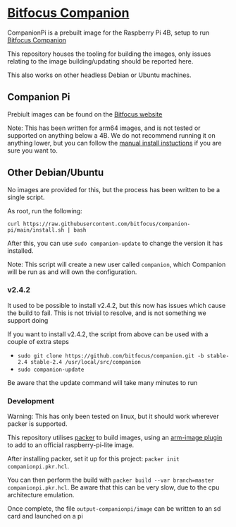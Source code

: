 # [Bitfocus Companion](https://bitfocus.io/companion)

CompanionPi is a prebuilt image for the Raspberry Pi 4B, setup to run [Bitfocus Companion](https://github.com/bitfocus/companion)

This repository houses the tooling for building the images, only issues relating to the image building/updating should be reported here.

This also works on other headless Debian or Ubuntu machines.

## Companion Pi

Prebiult images can be found on the [Bitfocus website](https://bitfocus.io/companion)

Note: This has been written for arm64 images, and is not tested or supported on anything below a 4B. We do not recommend running it on anything lower, but you can follow the [manual install instuctions](https://github.com/bitfocus/companion/wiki/Installation) if you are sure you want to.

## Other Debian/Ubuntu

No images are provided for this, but the process has been written to be a single script.

As root, run the following:
```
curl https://raw.githubusercontent.com/bitfocus/companion-pi/main/install.sh | bash
```

After this, you can use `sudo companion-update` to change the version it has installed.

Note: This script will create a new user called `companion`, which Companion will be run as and will own the configuration.

### v2.4.2

It used to be possible to install v2.4.2, but this now has issues which cause the build to fail. This is not trivial to resolve, and is not something we support doing


If you want to install v2.4.2, the script from above can be used with a couple of extra steps

* `sudo git clone https://github.com/bitfocus/companion.git -b stable-2.4 stable-2.4 /usr/local/src/companion`
* `sudo companion-update` 

Be aware that the update command will take many minutes to run

### Development

Warning: This has only been tested on linux, but it should work wherever packer is supported.

This repository utilises [packer](https://www.packer.io/) to build images, using an [arm-image plugin](https://github.com/solo-io/packer-plugin-arm-image) to add to an official raspberry-pi-lite image.

After installing packer, set it up for this project: `packer init companionpi.pkr.hcl`.

You can then perform the build with `packer build --var branch=master companionpi.pkr.hcl`. Be aware that this can be very slow, due to the cpu architecture emulation.

Once complete, the file `output-companionpi/image` can be written to an sd card and launched on a pi
